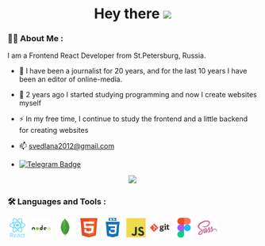 <div id="header" align="center">  
  <h1>
  Hey there
  <img src="https://media.giphy.com/media/8IfLqeprcAOq0rZn0G/giphy.gif" width="30px"/>
</h1>
</div>

### :woman_technologist: About Me :
I am a Frontend React Developer from St.Petersburg, Russia.

- :telescope: I have been a journalist for 20 years, and for the last 10 years I have been an editor of online-media. 

- :seedling: 2 years ago I started studying programming and now I create websites myself

- :zap: In my free time, I continue to study the frontend and a little backend for creating websites

- :mailbox: svedlana2012@gmail.com

- <a href="https://telegram.me/svetdmi"> <img src="https://img.shields.io/badge/Telegram-blue?style=for-the-badge&logo=telegram&logoColor=white" alt="Telegram Badge"/>
 </a>
 
<div align="center">
  <img  src="https://media.giphy.com/media/12KPpBIdG8kqIg/giphy.gif"/>
</div>

### :hammer_and_wrench: Languages and Tools :
<div> 
  <img src="https://github.com/devicons/devicon/blob/master/icons/react/react-original-wordmark.svg" title="React" alt="React" width="40" height="40"/>&nbsp;
  <img src="https://github.com/devicons/devicon/blob/master/icons/nodejs/nodejs-original-wordmark.svg" title="NodeJS" alt="NodeJS" width="40" height="40"/>&nbsp;
  <img src="https://github.com/devicons/devicon/blob/master/icons/mongodb/mongodb-original.svg" title="AWS" alt="MongoDB" width="40" height="40"/>&nbsp;  
  <img src="https://github.com/devicons/devicon/blob/master/icons/html5/html5-original.svg" title="HTML5" alt="HTML" width="40" height="40"/>&nbsp;
  <img src="https://github.com/devicons/devicon/blob/master/icons/css3/css3-plain-wordmark.svg"  title="CSS3" alt="CSS" width="40" height="40"/>&nbsp;
  <img src="https://github.com/devicons/devicon/blob/master/icons/javascript/javascript-original.svg" title="JavaScript" alt="JavaScript" width="40" height="40"/>&nbsp; 
  <img src="https://github.com/devicons/devicon/blob/master/icons/git/git-original-wordmark.svg" title="Git" alt="Git" width="40" height="40"/>&nbsp;
  <img src="https://github.com/devicons/devicon/blob/master/icons/figma/figma-original.svg" title="Figma" alt="Git" width="40" height="40"/>&nbsp;
  <img src="https://github.com/devicons/devicon/blob/master/icons/sass/sass-original.svg" title="Git" alt="SASS" width="40" height="40"/>&nbsp;
</div>
